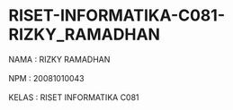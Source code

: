 # RISET-INFORMATIKA-C081-RIZKY_RAMADHAN 

 NAMA  : RIZKY RAMADHAN <br><br>
 NPM   : 20081010043 <br><br>
 KELAS : RISET INFORMATIKA C081 <br><br>
